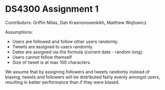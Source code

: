 # DS4300 Assignment 1
Contributors: Griffin Milas, Dan Krasnonosenkikh, Matthew Wojtowicz

Assumptions: 
* Users are followed and follow other users randomly. 
* Tweets are assigned to users randomly. 
* Dates are assigned via the formula (current date - random long).  
* Users cannot follow themself
* Size of tweet is at max 100 characters.

We assume that by assigning followers and tweets randomly instead of biasing, tweets and followers will be distributed fairly evenly amongst users, resulting in better performance than if they were biased.
